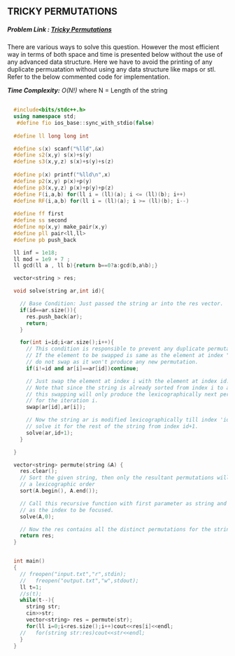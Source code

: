 ## TRICKY PERMUTATIONS
##### Problem Link : [Tricky Permutations](https://hack.codingblocks.com/contests/c/1001/737)  

There are various ways to solve this question. However the most efficient way in terms of both space and time is presented below without the use of any advanced data structure.
Here we have to avoid the printing of any duplicate permuatation without using any data structure like maps or stl.
 Refer to the below commented code for implementation.

_**Time Complexity:** O(N!)_ where N = Length of the string

```C++
		
  #include<bits/stdc++.h>
  using namespace std;
   #define fio ios_base::sync_with_stdio(false)
   
  #define ll long long int

  #define s(x) scanf("%lld",&x)
  #define s2(x,y) s(x)+s(y)
  #define s3(x,y,z) s(x)+s(y)+s(z)
   
  #define p(x) printf("%lld\n",x)
  #define p2(x,y) p(x)+p(y)
  #define p3(x,y,z) p(x)+p(y)+p(z)
  #define F(i,a,b) for(ll i = (ll)(a); i <= (ll)(b); i++)
  #define RF(i,a,b) for(ll i = (ll)(a); i >= (ll)(b); i--)
   
  #define ff first
  #define ss second
  #define mp(x,y) make_pair(x,y)
  #define pll pair<ll,ll>
  #define pb push_back

  ll inf = 1e18;
  ll mod = 1e9 + 7 ;
  ll gcd(ll a , ll b){return b==0?a:gcd(b,a%b);}

  vector<string > res;

  void solve(string ar,int id){

    // Base Condition: Just passed the string ar into the res vector.
    if(id==ar.size()){
      res.push_back(ar);
      return;
    }

    for(int i=id;i<ar.size();i++){
      // This condition is responsible to prevent any duplicate permutations
      // If the element to be swapped is same as the element at index "id", then
      // do not swap as it won't produce any new permutation.
      if(i!=id and ar[i]==ar[id])continue;

      // Just swap the element at index i with the element at index id.
      // Note that since the string is already sorted from index i to ar.size()
      // this swapping will only produce the lexicographically next permutation
      // for the iteration i.
      swap(ar[id],ar[i]);

      // Now the string ar is modified lexicographically till index 'id', now just
      // solve it for the rest of the string from index id+1.
      solve(ar,id+1);
    }

  }

  vector<string> permute(string &A) {
    res.clear();
    // Sort the given string, then only the resultant permutations will be in 
    // a lexicographic order
    sort(A.begin(), A.end());

    // Call this recursive function with first parameter as string and second parameter
    // as the index to be focused.
    solve(A,0);

    // Now the res contains all the distinct permutations for the string A. Return it.
    return res;
  }


  int main()
  {
    // freopen("input.txt","r",stdin);
    //   freopen("output.txt","w",stdout);
    ll t=1;
    //s(t);
    while(t--){
      string str;
      cin>>str;
      vector<string> res = permute(str);
      for(ll i=0;i<res.size();i++)cout<<res[i]<<endl;
    //   for(string str:res)cout<<str<<endl;
    }
  }



```
